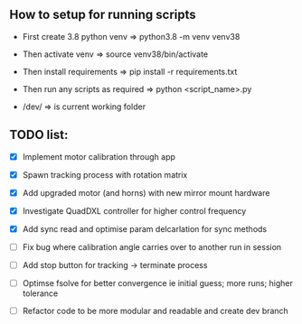 ## How to setup for running scripts

- First create 3.8 python venv => python3.8 -m venv venv38 

- Then activate venv => source venv38/bin/activate

- Then install requirements => pip install -r requirements.txt

- Then run any scripts as required => python <script_name>.py

- /dev/ => is current working folder

## TODO list:

- [x] Implement motor calibration through app

- [x] Spawn tracking process with rotation matrix

- [x] Add upgraded motor (and horns) with new mirror mount hardware

- [x] Investigate QuadDXL controller for higher control frequency

- [x] Add sync read and optimise param delcarlation for sync methods

- [ ] Fix bug where calibration angle carries over to another run in session

- [ ] Add stop button for tracking -> terminate process

- [ ] Optimse fsolve for better convergence ie initial guess; more runs; higher tolerance

- [ ] Refactor code to be more modular and readable and create dev branch